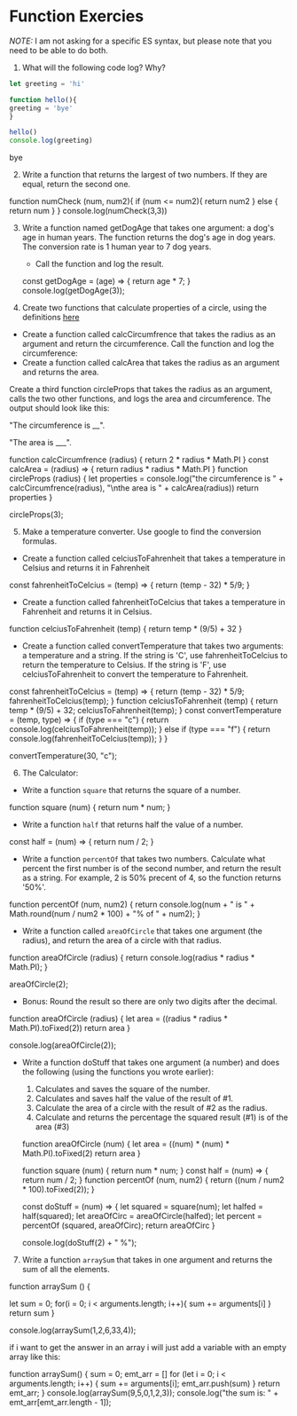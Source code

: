 # Function Exercies
_NOTE:_ I am not asking for a specific ES syntax, but please note that you need to be able to do both.

1. What will the following code log? Why?
  ```js
let greeting = 'hi'

function hello(){
  greeting = 'bye'
}

hello()
console.log(greeting)

  ```
  bye

 2. Write a function that returns the largest of two numbers. If they are equal, return the second one.

 function numCheck (num, num2){
   if (num <= num2){
       return num2
   } else {
     return num
   }
 }
   console.log(numCheck(3,3))



 3. Write a function named getDogAge that takes one argument: a dog's age in human years. The function returns the dog's age in dog years. The conversion rate is 1 human year to 7 dog years.

    * Call the function and log the result.

    const getDogAge = (age) => {
      return age * 7;
    }
    console.log(getDogAge(3));


4. Create two functions that calculate properties of a circle, using the definitions [here](http://math2.org/math/geometry/circles.htm)

  * Create a function called calcCircumfrence that takes the radius as an argument and return the circumference. Call the function and log the circumference:
  * Create a function called calcArea that takes the radius as an argument and returns the area.

Create a third function circleProps that takes the radius as an argument, calls the two other functions, and logs the area and circumference. The output should look like this:

"The circumference is __".

 "The area is ___".

 function calcCircumfrence (radius) {
   return 2 * radius * Math.PI
 }
 const calcArea = (radius) => {
   return radius * radius * Math.PI
 }
 function circleProps (radius) {
   let properties = console.log("the circumference is " + calcCircumfrence(radius), "\nthe area is " + calcArea(radius))
   return properties
 }

 circleProps(3);



5. Make a temperature converter. Use google to find the conversion formulas.

  * Create a function called celciusToFahrenheit that takes a temperature in Celsius and returns it in Fahrenheit

  const fahrenheitToCelcius = (temp) => {
    return (temp - 32) * 5/9;
  }

  * Create a function called fahrenheitToCelcius that takes a temperature in Fahrenheit and returns it in Celsius.

  function celciusToFahrenheit (temp) {
    return temp * (9/5) + 32
  }

  * Create a function called convertTemperature that takes two arguments: a temperature and a string. If the string is 'C', use fahrenheitToCelcius to return the temperature to Celsius. If the string is 'F', use celciusToFahrenheit to convert the temperature to Fahrenheit.

  const fahrenheitToCelcius = (temp) => {
    return (temp - 32) * 5/9;
      fahrenheitToCelcius(temp);
  }
  function celciusToFahrenheit (temp) {
    return temp * (9/5) + 32;
      celciusToFahrenheit(temp);
  }
  const convertTemperature = (temp, type) => {
    if (type === "c") {
      return console.log(celciusToFahrenheit(temp));
    } else if (type === "f") {
      return console.log(fahrenheitToCelcius(temp));
    }
  }

  convertTemperature(30, "c");



6. The Calculator:

  * Write a function `square` that returns the square of a number.

  function square (num) {
    return num * num;
  }

  * Write a function `half` that returns half the value of a number.

  const half = (num) => {
    return num / 2;
  }

  * Write a function `percentOf` that takes two numbers. Calculate what percent the first number is of the second number, and return the result as a string. For example, 2 is 50% precent of 4, so the function returns '50%'.

  function percentOf (num, num2) {
    return console.log(num + " is " + Math.round(num / num2 * 100) + "% of " + num2);
  }

  * Write a function called `areaOfCircle` that takes one argument (the radius), and return the area of a circle with that radius.

  function areaOfCircle (radius) {
    return console.log(radius * radius * Math.PI);
  }

  areaOfCircle(2);


  * Bonus: Round the result so there are only two digits after the decimal.

  function areaOfCircle (radius) {
    let area = ((radius * radius * Math.PI).toFixed(2))
    return area
  }

  console.log(areaOfCircle(2));


  * Write a function doStuff that takes one argument (a number) and does the following (using the functions you wrote earlier):
      1. Calculates and saves the square of the number.
      2. Calculates and saves half the value of the result of #1.
      3. Calculate the area of a circle with the result of #2 as the radius.
      4. Calculate and returns the percentage the squared result (#1) is of the area (#3)

      function areaOfCircle (num) {
          let area = ((num) * (num) * Math.PI).toFixed(2)
          return area
        }

      function square (num) {
        return num * num;
      }
      const half = (num) => {
        return num / 2;
      }
      function percentOf (num, num2) {
        return ((num / num2 * 100).toFixed(2));
      }

      const doStuff = (num) => {
        let squared = square(num);
        let halfed = half(squared);
        let areaOfCirc = areaOfCircle(halfed);
        let percent = percentOf (squared, areaOfCirc);
        return areaOfCirc
      }

      console.log(doStuff(2) + " %");


7. Write a function `arraySum` that takes in one argument and returns the sum of all the elements.

function arraySum () {

  let sum = 0;
    for(i = 0; i < arguments.length; i++){
      sum += arguments[i]
  }
  return sum
}

console.log(arraySum(1,2,6,33,4));


if i want to get the answer in an array i will just add a variable with an empty array like this:

function arraySum() {
  sum = 0;
  emt_arr = []
  for (let i = 0; i < arguments.length; i++) {
    sum += arguments[i];
    emt_arr.push(sum)
  }
  return emt_arr;
}
console.log(arraySum(9,5,0,1,2,3));
console.log("the sum is: " + emt_arr[emt_arr.length - 1]);
